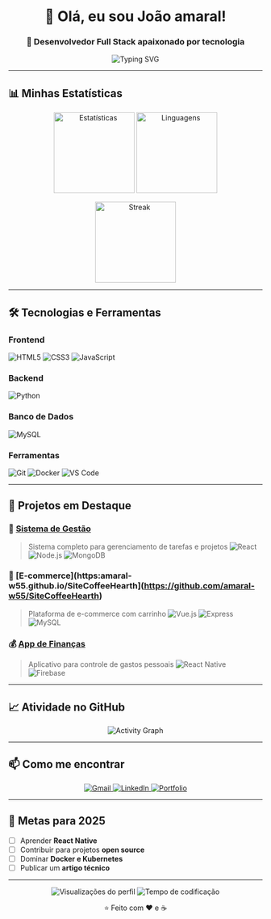<h1 align="center">👋 Olá, eu sou João amaral!</h1>
<h3 align="center">🚀 Desenvolvedor Full Stack apaixonado por tecnologia</h3>

<p align="center">
  <img src="https://readme-typing-svg.herokuapp.com?font=Fira+Code&pause=1000&color=2E8B57&center=true&vCenter=true&width=435&lines=Desenvolvedor+Full+Stack;Apaixonado+por+Tecnologia;Sempre+aprendendo+coisas+novas" alt="Typing SVG" />
</p>

---

## 📊 **Minhas Estatísticas**

<p align="center">
  <img src="https://github-readme-stats.vercel.app/api?username=amaral-w55&show_icons=true&theme=radical" alt="Estatísticas" height="160" />
  <img src="https://github-readme-stats.vercel.app/api/top-langs/?username=amaral-w55&layout=compact&theme=radical" alt="Linguagens" height="160" />
</p>

<p align="center">
  <img src="https://github-readme-streak-stats.herokuapp.com/?user=amaral-w55&theme=radical" alt="Streak" height="160" />
</p>

---

## 🛠 **Tecnologias e Ferramentas**

### **Frontend**
![HTML5](https://img.shields.io/badge/HTML5-E34F26?style=for-the-badge&logo=html5&logoColor=white)
![CSS3](https://img.shields.io/badge/CSS3-1572B6?style=for-the-badge&logo=css3&logoColor=white)
![JavaScript](https://img.shields.io/badge/JavaScript-F7DF1E?style=for-the-badge&logo=javascript&logoColor=black)

### **Backend**
![Python](https://img.shields.io/badge/Python-3776AB?style=for-the-badge&logo=python&logoColor=white)

### **Banco de Dados**
![MySQL](https://img.shields.io/badge/MySQL-005C84?style=for-the-badge&logo=mysql&logoColor=white)

### **Ferramentas**
![Git](https://img.shields.io/badge/Git-F05032?style=for-the-badge&logo=git&logoColor=white)
![Docker](https://img.shields.io/badge/Docker-2496ED?style=for-the-badge&logo=docker&logoColor=white)
![VS Code](https://img.shields.io/badge/VS_Code-007ACC?style=for-the-badge&logo=visual-studio-code&logoColor=white)

---

## 📂 **Projetos em Destaque**

### 🎯 [**Sistema de Gestão**](https://github.com/SEU-USUARIO/projeto-1)
> Sistema completo para gerenciamento de tarefas e projetos
![React](https://img.shields.io/badge/React-20232A?style=flat-square&logo=react&logoColor=61DAFB)
![Node.js](https://img.shields.io/badge/Node.js-339933?style=flat-square&logo=nodedotjs&logoColor=white)
![MongoDB](https://img.shields.io/badge/MongoDB-4EA94B?style=flat-square&logo=mongodb&logoColor=white)

### 🛒 [**E-commerce**](https:amaral-w55.github.io/SiteCoffeeHearth](https://github.com/amaral-w55/SiteCoffeeHearth)
> Plataforma de e-commerce com carrinho
![Vue.js](https://img.shields.io/badge/Vue.js-35495E?style=flat-square&logo=vue.js&logoColor=4FC08D)
![Express](https://img.shields.io/badge/Express-000000?style=flat-square&logo=express&logoColor=white)
![MySQL](https://img.shields.io/badge/MySQL-005C84?style=flat-square&logo=mysql&logoColor=white)

### 💰 [**App de Finanças**](https://github.com/SEU-USUARIO/projeto-3)
> Aplicativo para controle de gastos pessoais
![React Native](https://img.shields.io/badge/React_Native-20232A?style=flat-square&logo=react&logoColor=61DAFB)
![Firebase](https://img.shields.io/badge/Firebase-FFCA28?style=flat-square&logo=firebase&logoColor=black)

---

## 📈 **Atividade no GitHub**

<p align="center">
  <img src="https://github-readme-activity-graph.vercel.app/graph?username=amaral-w55&theme=react-dark&bg_color=20232a&hide_border=true" alt="Activity Graph" />
</p>

---

## 📫 **Como me encontrar**

<p align="center">
  <a href="john.ryze2009@gmail.com">
    <img src="https://img.shields.io/badge/Gmail-D14836?style=for-the-badge&logo=gmail&logoColor=white" alt="Gmail" />
  </a>
  <a href="https://linkedin.com/in/seu-perfil">
    <img src="https://img.shields.io/badge/LinkedIn-0077B5?style=for-the-badge&logo=linkedin&logoColor=white" alt="LinkedIn" />
  </a>
  <a href="https://portfolio.seusite.com">
    <img src="https://img.shields.io/badge/Portfolio-000000?style=for-the-badge&logo=About.me&logoColor=white" alt="Portfolio" />
  </a>
</p>

---

## 🎯 **Metas para 2025**

- [ ] Aprender **React Native**
- [ ] Contribuir para projetos **open source**
- [ ] Dominar **Docker e Kubernetes**
- [ ] Publicar um **artigo técnico**

---

<p align="center">
  <img src="https://komarev.com/ghpvc/?username=amaral-w55&color=blue&style=flat-square" alt="Visualizações do perfil" />
  <img src="https://wakatime.com/badge/user/YOUR_WAKATIME_ID.svg" alt="Tempo de codificação" />
</p>

<p align="center">
  ⭐️ Feito com ❤️ e ☕️
</p>
